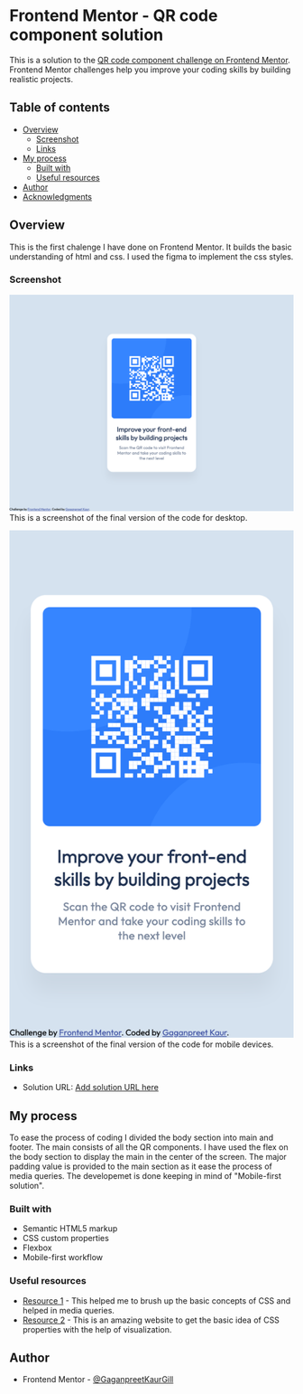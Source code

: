 # Frontend Mentor - QR code component solution

This is a solution to the [QR code component challenge on Frontend Mentor](https://www.frontendmentor.io/challenges/qr-code-component-iux_sIO_H). Frontend Mentor challenges help you improve your coding skills by building realistic projects. 

## Table of contents

- [Overview](#overview)
  - [Screenshot](#screenshot)
  - [Links](#links)
- [My process](#my-process)
  - [Built with](#built-with)
  - [Useful resources](#useful-resources)
- [Author](#author)
- [Acknowledgments](#acknowledgments)

## Overview
This is the first chalenge I have done on Frontend Mentor. It builds the basic understanding of html and css. I used the figma to implement the css styles.

### Screenshot

![](./images/screenshot.png)
This is a screenshot of the final version of the code for desktop.

![](./images/mobile_screenshot.png)
This is a screenshot of the final version of the code for mobile devices.


### Links

- Solution URL: [Add solution URL here](https://your-solution-url.com)

## My process

To ease the process of coding I divided the body section into main and footer. The main consists of all the QR components. I have used the flex on the body section to display the main in the center of the screen. The major padding value is provided to the main section as it ease the process of media queries. The developemet is done keeping in mind of "Mobile-first solution".

### Built with

- Semantic HTML5 markup
- CSS custom properties
- Flexbox
- Mobile-first workflow

### Useful resources

- [Resource 1](https://developer.mozilla.org/en-US/docs/Web/CSS) - This helped me to brush up the basic concepts of CSS and helped in media queries.
- [Resource 2](https://css-tricks.com/) - This is an amazing website to get the basic idea of CSS properties with the help of visualization.

## Author

- Frontend Mentor - [@GaganpreetKaurGill](https://www.frontendmentor.io/profile/@GaganpreetKaurGill)

